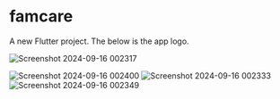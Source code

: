# famcare

A new Flutter project.
The below is the app logo.

![Screenshot 2024-09-16 002317](https://github.com/user-attachments/assets/6e65449a-95f8-4e5d-87f0-fda858530ceb)

![Screenshot 2024-09-16 002400](https://github.com/user-attachments/assets/a69221c2-ae22-4390-b328-e083544884a3)
![Screenshot 2024-09-16 002333](https://github.com/user-attachments/assets/67d35b43-ec69-403c-b11e-461fa45074e4)
![Screenshot 2024-09-16 002349](https://github.com/user-attachments/assets/68dad486-a012-4b8d-a86f-cd1acc09f80a)
